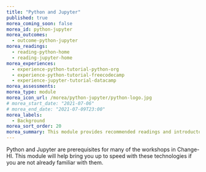 ```yaml
---
title: "Python and Jupyter"
published: true
morea_coming_soon: false
morea_id: python-jupyter
morea_outcomes:
  - outcome-python-jupyter
morea_readings:
  - reading-python-home
  - reading-jupyter-home
morea_experiences:
  - experience-python-tutorial-python-org
  - experience-python-tutorial-freecodecamp
  - experience-jupyter-tutorial-datacamp
morea_assessments:
morea_type: module
morea_icon_url: /morea/python-jupyter/python-logo.jpg
# morea_start_date: "2021-07-06"
# morea_end_date: "2021-07-09T23:00"
morea_labels:
  - Background
morea_sort_order: 20
morea_summary: This module provides recommended readings and introductory tutorials on Python and Jupyter.
---
```


Python and Jupyter are prerequisites for many of the workshops in Change-HI. This module will help bring you up to speed with these technologies if you are not already familiar with them.
